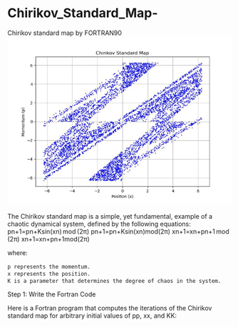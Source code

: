 # Chirikov_Standard_Map-
Chirikov standard map by FORTRAN90
![Logo](Figure_2.jpeg)

The Chirikov standard map is a simple, yet fundamental, example of a chaotic dynamical system, defined by the following equations:
pn+1=pn+Ksin⁡(xn) mod (2π)
pn+1​=pn​+Ksin(xn​)mod(2π)
xn+1=xn+pn+1 mod (2π)
xn+1​=xn​+pn+1​mod(2π)

where:

    p represents the momentum.
    x represents the position.
    K is a parameter that determines the degree of chaos in the system.

Step 1: Write the Fortran Code

Here is a Fortran program that computes the iterations of the Chirikov standard map for arbitrary initial values of pp, xx, and KK:
